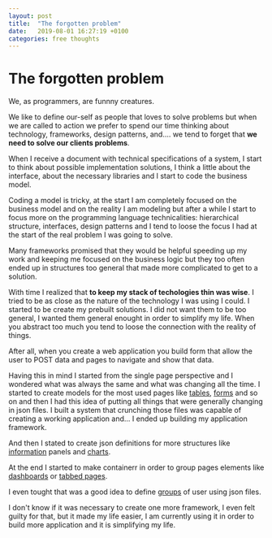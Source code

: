 ```yaml
---
layout: post
title:  "The forgotten problem"
date:   2019-08-01 16:27:19 +0100
categories: free thoughts
---
```


# The forgotten problem

We, as programmers, are funnny creatures.

We like to define our-self as people that loves to solve problems but when we are called to action we prefer to spend our time thinking about technology, frameworks, design patterns, and.... we tend to forget that **we need to solve our clients problems**.

When I receive a document with technical specifications of a system, I start to think about possible implementation solutions, I think a little about the interface, about the necessary libraries and I start to code the business model.

Coding a model is tricky, at the start I am completely focused on the business model and on the reality I am modeling but after a while I start to focus more on the programming language technicalities: hierarchical structure, interfaces, design patterns and I tend to loose the focus I had at the start of the real problem I was going to solve.

Many frameworks promised that they would be helpful speeding up my work and keeping me focused on the business logic but they too often ended up in structures too general that made more complicated to get to a solution.

With time I realized that **to keep my stack of techologies thin was wise**.
I tried to be as close as the nature of the technology I was using I could. I started to be create my prebuilt solutions. I did not want them to be too general, I wanted them general enought in order to simplify my life. When you abstract too much you tend to loose the connection with the reality of things.

After all, when you create a web application you build form that allow the user to POST data and pages to navigate and show that data.

Having this in mind I started from the single page perspective and I wondered what was always the same and what was changing all the time. I started to create models for the most used pages like [tables][docs-datatable], [forms][docs-form] and so on and then I had this idea of putting all things that were generally changing in json files. I built a system that crunching those files was capable of creating a working application and... I ended up building my application framework.

And then I stated to create json definitions for more structures like [information][docs-info] panels and [charts][docs-chartjs].

At the end I started to make containerr in order to group pages elements like [dashboards][docs-dashboard] or [tabbed pages][docs-tabbed-page].

I even tought that was a good idea to define [groups][docs-group] of user using json files.

I  don't know if it was necessary to create one more framework, I even felt guilty for that, but it made my life easier, I am currently using it in order to build more application and it is simplifying my life.

[docs-datatable]:   {{site.baseurl}}/docs/datatable
[docs-form]:        {{site.baseurl}}/docs/form
[docs-info]:        {{site.baseurl}}/docs/info
[docs-chartjs]:     {{site.baseurl}}/docs/chartjs
[docs-dashboard]:   {{site.baseurl}}/docs/dashboard
[docs-tabbed-page]: {{site.baseurl}}/docs/tabbed-page
[docs-group]:       {{site.baseurl}}/docs/group
